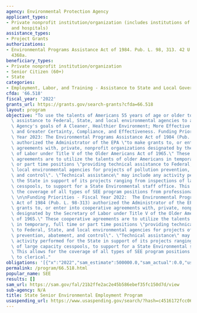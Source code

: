 ```yaml
---
agency: Environmental Protection Agency
applicant_types:
- Private nonprofit institution/organization (includes institutions of higher education
  and hospitals)
assistance_types:
- Project Grants
authorizations:
- Environmental Programs Assistance Act of 1984. Pub. L. 98, 313. 42 U.S.C. &sect;
  4368a.
beneficiary_types:
- Private nonprofit institution/organization
- Senior Citizen (60+)
- State
categories:
- Employment, Labor, and Training - Assistance to State and Local Governments
cfda: '66.518'
fiscal_year: '2022'
grants_url: https://grants.gov/search-grants?cfda=66.518
layout: program
objective: "To use the talents of Americans 55 years of age or older to provide technical\
  \ assistance to Federal, State, and local environmental agencies to achieve the\
  \ Agency's goals of A Cleaner, Healthier Environment; More Effective Partnerships;\
  \ and Greater Certainty, Compliance, and Effectiveness. Funding Priorities - Fiscal\
  \ Year 2023: The Environmental Programs Assistance Act of 1984 (Pub. L. 98-313)\
  \ authorized the Administrator of the EPA \"to make grants to, or enter into cooperative\
  \ agreements with, private, nonprofit organizations designated by the Secretary\
  \ of Labor under Title V of the Older Americans Act of 1965.\" These cooperative\
  \ agreements are to utilize the talents of older Americans in temporary, full time\
  \ or part time positions \"providing technical assistance to Federal, State, and\
  \ local environmental agencies for projects of pollution prevention, abatement,\
  \ and control\". \"Technical assistance\" may include any activity performed for\
  \ the State in support of its projects ranging from inspections of large capacity\
  \ cesspools, to support for a State Environmental staff office. This allows for\
  \ the coverage of all types of SEE program positions from professional to clerical.\
  \ \n\nFunding Priorities - Fiscal Year 2022:  The Environmental Programs Assistance\
  \ Act of 1984 (Pub. L. 98-313) authorized the Administrator of the EPA \"to make\
  \ grants to, or enter into cooperative agreements with, private, nonprofit organizations\
  \ designated by the Secretary of Labor under Title V of the Older Americans Act\
  \ of 1965.\" These cooperative agreements are to utilize the talents of older Americans\
  \ in temporary, full time or part time positions \"providing technical assistance\
  \ to Federal, State, and local environmental agencies for projects of pollution\
  \ prevention, abatement, and control\". \"Technical assistance\" may include any\
  \ activity performed for the State in support of its projects ranging from inspections\
  \ of large capacity cesspools, to support for a State Environmental staff office.\
  \ This allows for the coverage of all types of SEE program positions from professional\
  \ to clerical."
obligations: '[{"x":"2022","sam_estimate":500000.0,"sam_actual":0.0,"usa_spending_actual":131357.0},{"x":"2023","sam_estimate":500000.0,"sam_actual":0.0,"usa_spending_actual":493434.0},{"x":"2024","sam_estimate":500000.0,"sam_actual":0.0,"usa_spending_actual":0.0}]'
permalink: /program/66.518.html
popular_name: SEE
results: []
sam_url: https://sam.gov/fal/21b2ffe2ac2e45b586ebef35fc150d7d/view
sub-agency: N/A
title: State Senior Environmental Employment Program
usaspending_url: https://www.usaspending.gov/search/?hash=c4516172fcc06945a23be61cb5b337b4
---
```

